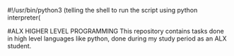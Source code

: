 #!/usr/bin/python3 (telling the shell to run the script using python interpreter(

#ALX HIGHER LEVEL PROGRAMMING
This repository contains tasks done in high level languages like python,
done during my study period as an ALX student.

